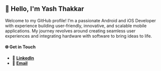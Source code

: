 ## 👋 Hello, I'm Yash Thakkar


Welcome to my GitHub profile! I’m a passionate Android and iOS Developer with experience building user-friendly, innovative, and scalable mobile applications. My journey revolves around creating seamless user experiences and integrating hardware with software to bring ideas to life.


#### 🌐 Get in Touch
- 💼 [**LinkedIn**](https://www.linkedin.com/in/yash--thakkar/)
- 📧 [**Email**](yashthakkar911@gmail.com)

<!--
**yashthakkar-dev/yashthakkar-dev** is a ✨ _special_ ✨ repository because its `README.md` (this file) appears on your GitHub profile.

Here are some ideas to get you started:

- 🔭 I’m currently working on ...
- 🌱 I’m currently learning ...
- 👯 I’m looking to collaborate on ...
- 🤔 I’m looking for help with ...
- 💬 Ask me about ...
- 📫 How to reach me: ...
- 😄 Pronouns: ...
- ⚡ Fun fact: ...
-->
